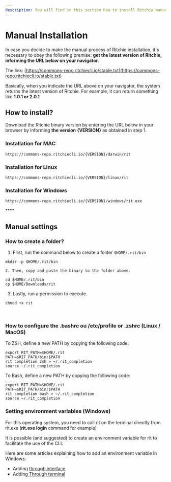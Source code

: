 ```yaml
---
description: You will find in this section how to install Ritchie manually.
---
```


# Manual Installation

In case you decide to make the manual process of Ritchie installation, it's necessary to obey the following premise: **get the latest version of Ritchie, informing the URL below on your navigator.**

The link: [https://commons-repo.ritchiecli.io/stable.txt](https://commons-repo.ritchiecli.io/stable.txt)​

Basically, when you indicate the URL above on your navigator, the system returns the latest version of Ritchie. For example, it can return something like **1.0.1 or 2.0.1**

## How to install?

Download the Ritchie binary version by entering the URL below in your browser by informing **the version** **{VERSION}** as obtained in step 1.

### **Installation for MAC** <a id="installation-for-mac"></a>

```text
https://commons-repo.ritchiecli.io/{VERSION}/darwin/rit
```

### **Installation for Linux** <a id="installation-for-linux"></a>

```text
https://commons-repo.ritchiecli.io/{VERSION}/linux/rit
```

### **Installation for Windows**  <a id="installation-for-windows"></a>

```text
https://commons-repo.ritchiecli.io/{VERSION}/windows/rit.exe
```

\*\*\*\*

## **Manual settings**  <a id="manual-settings"></a>

### **How to create a folder?** <a id="folder-creation"></a>

1. First, run the command below to create a folder `$HOME/.rit/bin`

```text
mkdir -p $HOME/.rit/bin
```

    2. Then, copy and paste the binary to the folder above.

```text
​cd $HOME/.rit/bin 
cp $HOME/Downloads/rit
```

   3. Lastly, run a permission to execute.

```text
chmod +x rit
```

**​**

### **How to configure the .bashrc ou /etc/profile or .zshrc \(Linux / MacOS\)** <a id="configure-the-bashrc-ou-etc-profile-or-zshrc-linux-macos"></a>

To ZSH, define a new PATH by copying the following code:

```text
export RIT_PATH=$HOME/.rit
PATH=$RIT_PATH/bin:$PATH
rit completion zsh > ~/.rit_completion
source ~/.rit_completion
```

To Bash, define a new PATH by copying the following code:

```text
export RIT_PATH=$HOME/.rit
PATH=$RIT_PATH/bin:$PATH
rit completion bash > ~/.rit_completion
source ~/.rit_completion​
```

### Setting environment variables \(Windows\) <a id="setting-environment-variables-windows"></a>

For this operating system, you need to call rit on the terminal directly from rit.exe \(**rit.exe login** command for example\)

It is possible \(and suggested\) to create an environment variable for rit to facilitate the use of the CLI.

Here are some articles explaining how to add an environment variable in Windows:

* Adding [through interface](https://professor-falken.com/pt/windows/como-configurar-la-ruta-y-las-variables-de-entorno-en-windows-10/) 
* Adding[ Through terminal](https://devcontent.com.br/artigos/windows/o-que-sao-como-alterar-criar-excluir-variaveis-de-ambiente)

